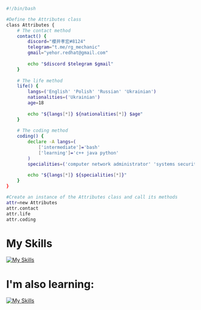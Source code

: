 ```bash
#!/bin/bash

#Define the Attributes class
class Attributes {
    # The contact method
    contact() {
        discord="櫻井孝宏#8124"
        telegram="t.me/rg_mechanic"
        gmail="yehor.redhat@gmail.com"
        
        echo "$discord $telegram $gmail"
    }
    
    # The life method
    life() {
        langs=('English' 'Polish' 'Russian' 'Ukrainian')
        nationalities=('Ukrainian')
        age=18
        
        echo "${langs[*]} ${nationalities[*]} $age"
    }
    
    # The coding method
    coding() {
        declare -A langs=(
            ['intermediate']='bash'
            ['learning']='c++ java python'
        )
        specialities=('computer network administrator' 'systems security')
        
        echo "${langs[*]} ${specialities[*]}"
    }
}

#Create an instance of the Attributes class and call its methods
attr=new Attributes
attr.contact
attr.life
attr.coding
```
# My Skills
[![My Skills](https://skillicons.dev/icons?i=bash,mysql,linux,php,maven,wordpress)](https://skillicons.dev)


# I'm also learning:
[![My Skills](https://skillicons.dev/icons?i=cpp,java,py,nginx)](https://skillicons.dev)
